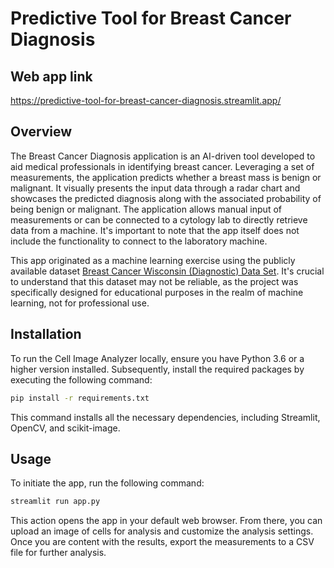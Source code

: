 # Predictive Tool for Breast Cancer Diagnosis

## Web app link

https://predictive-tool-for-breast-cancer-diagnosis.streamlit.app/

## Overview


The Breast Cancer Diagnosis application is an AI-driven tool developed to aid medical professionals in identifying breast cancer. Leveraging a set of measurements, the application predicts whether a breast mass is benign or malignant. It visually presents the input data through a radar chart and showcases the predicted diagnosis along with the associated probability of being benign or malignant. The application allows manual input of measurements or can be connected to a cytology lab to directly retrieve data from a machine. It's important to note that the app itself does not include the functionality to connect to the laboratory machine.

This app originated as a machine learning exercise using the publicly available dataset [Breast Cancer Wisconsin (Diagnostic) Data Set](https://www.kaggle.com/datasets/uciml/breast-cancer-wisconsin-data). It's crucial to understand that this dataset may not be reliable, as the project was specifically designed for educational purposes in the realm of machine learning, not for professional use.


## Installation

To run the Cell Image Analyzer locally, ensure you have Python 3.6 or a higher version installed. Subsequently, install the required packages by executing the following command:

```bash
pip install -r requirements.txt
```

This command installs all the necessary dependencies, including Streamlit, OpenCV, and scikit-image.

## Usage
To initiate the app, run the following command:

```bash
streamlit run app.py
```

This action opens the app in your default web browser. From there, you can upload an image of cells for analysis and customize the analysis settings. Once you are content with the results, export the measurements to a CSV file for further analysis.

